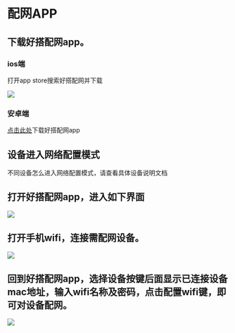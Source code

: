 # 配网APP

## 下载好搭配网app。

### ios端

打开app store搜索好搭配网并下载

![](../.gitbook/assets/apppeiwang-1.jpg)

### 安卓端

[点击此处](https://github.com/Haohaodada-official/docs/blob/master/hao-hao-da-da-ping-tai/apk/好搭配网.apk)下载好搭配网app

## 设备进入网络配置模式

不同设备怎么进入网络配置模式，请查看具体设备说明文档

## 打开好搭配网app，进入如下界面

![](../.gitbook/assets/apppeiwang-3.jpg)

## 打开手机wifi，连接需配网设备。

![](../.gitbook/assets/apppeiwang-2.png)

## 回到好搭配网app，选择设备按键后面显示已连接设备mac地址，输入wifi名称及密码，点击配置wifi键，即可对设备配网。

![](../.gitbook/assets/apppeiwang-4.PNG)

